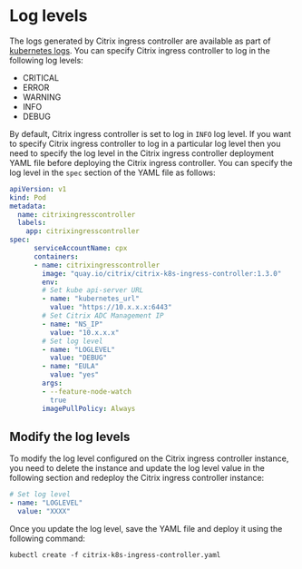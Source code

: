 # Log levels

The logs generated by Citrix ingress controller are available as part of [kubernetes logs](https://kubernetes.io/docs/concepts/cluster-administration/logging/). You can specify Citrix ingress controller to log in the following log levels:

-  CRITICAL
-  ERROR
-  WARNING
-  INFO
-  DEBUG

By default, Citrix ingress controller is set to log in `INFO` log level. If you want to specify Citrix ingress controller to log in a particular log level then you need to specify the log level in the Citrix ingress controller deployment YAML file before deploying the Citrix ingress controller. You can specify the log level in the `spec` section of the YAML file as follows:

```YAML
apiVersion: v1
kind: Pod
metadata:
  name: citrixingresscontroller
  labels:
    app: citrixingresscontroller
spec:
      serviceAccountName: cpx
      containers:
      - name: citrixingresscontroller
        image: "quay.io/citrix/citrix-k8s-ingress-controller:1.3.0"
        env:
        # Set kube api-server URL
        - name: "kubernetes_url"
          value: "https://10.x.x.x:6443"
        # Set Citrix ADC Management IP
        - name: "NS_IP"
          value: "10.x.x.x"
        # Set log level
        - name: "LOGLEVEL"
          value: "DEBUG"
        - name: "EULA"
          value: "yes"
        args:
        - --feature-node-watch
          true
        imagePullPolicy: Always
```

## Modify the log levels

To modify the log level configured on the Citrix ingress controller instance, you need to delete the instance and update the log level value in the following section and redeploy the Citrix ingress controller instance:

```YAML
# Set log level
- name: "LOGLEVEL"
  value: "XXXX"
```

Once you update the log level, save the YAML file and deploy it using the following command:

    kubectl create -f citrix-k8s-ingress-controller.yaml